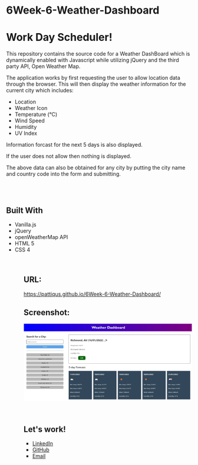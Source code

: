 # 6Week-6-Weather-Dashboard
<h1>Work Day Scheduler!</h1>
<body>
This repository contains the source code for a Weather DashBoard which is dynamically enabled with Javascript while utilizing jQuery and the third party API, Open Weather Map.

The application works by first requesting the user to allow location data through the browser. This will then display the weather information for the current city which includes:
<ul>
    <li>Location</li>
    <li>Weather Icon</li>
    <li>Temperature (°C)</li>
    <li>Wind Speed</li>
    <li>Humidity</li>
    <li>UV Index</li>
</ul>

Information forcast for the next 5 days is also displayed.

If the user does not allow then nothing is displayed.

The above data can also be obtained for any city by putting the city name and country code into the form and submitting.


<br/>
<br/>

<h2>Built With</h2>
<ul>
    <li>Vanilla.js</li>
    <li>jQuery</li>
    <li>openWeatherMap API</li>
    <li>HTML 5</li>
    <li>CSS 4</li>
<ul>

<br/>
<h2>URL:</h2>

https://pattiqus.github.io/6Week-6-Weather-Dashboard/

<h2>Screenshot:</h2>

![6Week6-weatherDashboard-Screenshot](/assets/img/6Week6-weatherDashboard-Screenshot.JPG)

</br>

<h2>Let's work!</h2>
<ul>
    <li><a href = https://www.linkedin.com/in/patrick-brown-52553410a>LinkedIn</li>
    <li><a href = https://github.com/Pattiqus>GitHub</li>
    <li><a href = Patticus.tv@gmail.com>Email</li>
</ul>